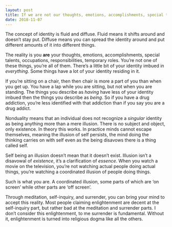 ```yaml
---
layout: post
title: If we are not our thoughts, emotions, accomplishments, special talents, occupations, responsibilities, or temporary roles, then who are we?
date: 2018-11-07
---
```


<p>The concept of identity is fluid and diffuse. Fluid means it shifts around and doesn’t stay put. Diffuse means you can spread the identity around and put different amounts of it into different things.</p><p>The reality is you <b>are</b> your thoughts, emotions, accomplishments, special talents, occupations, responsibilities, temporary roles. You’re not one of these things, you’re all of them. There’s a little bit of your identity imbued in <i>everything</i>. Some things have a lot of your identity residing in it.</p><p>If you’re sitting on a chair, then then chair is more a part of you than when you get up. You have a lap while you are sitting, but not when you are standing. The things you describe as <i>having</i> have less of your identity imbued then the things you describe as <i>being</i>. So if you have a drug addiction, you’re less identified with that addiction than if you say you are a drug addict.</p><p>Nonduality means that an individual does not recognize a <i>singular</i> identity as being anything more than a mere illusion. There is no subject and object, only existence. In theory this works. In practice minds cannot escape themselves, meaning the illusion of self persists, the mind doing the thinking carries on with self even as the being disavows there is a thing called self.</p><p>Self being an illusion doesn’t mean that it doesn’t exist. Illusion isn’t a disavowal of <i>existence</i>, it’s a clarification of <i>essence</i>. When you watch a movie on the television, you’re not watching actual people doing actual things, you’re watching a coordinated illusion of people doing things.</p><p>Such is what you are. A coordinated illusion, some parts of which are ‘on screen’ while other parts are ‘off screen’.</p><p>Through meditation, self-inquiry, and surrender, you can bring your mind to accept this reality. Most people claiming enlightenment are decent at the self-inquiry part, but rather bad at the meditation and surrender parts. I don’t consider this enlightenment, to me surrender is fundamental. Without it, enlightenment is turned into religious dogma like all the others.</p>
